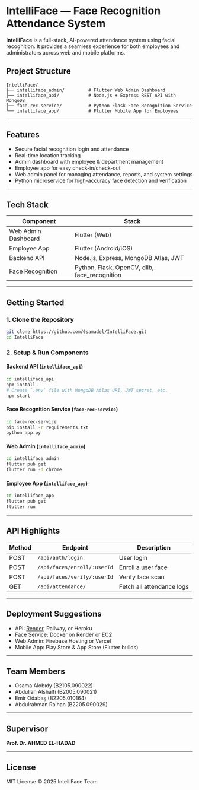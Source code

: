 # IntelliFace — Face Recognition Attendance System

**IntelliFace** is a full-stack, AI-powered attendance system using facial recognition. It provides a seamless experience for both employees and administrators across web and mobile platforms.

## Project Structure

```
IntelliFace/
├── intelliface_admin/         # Flutter Web Admin Dashboard
├── intelliface_api/           # Node.js + Express REST API with MongoDB
├── face-rec-service/          # Python Flask Face Recognition Service
└── intelliface_app/           # Flutter Mobile App for Employees
```

---

## Features

- Secure facial recognition login and attendance
- Real-time location tracking
- Admin dashboard with employee & department management
- Employee app for easy check-in/check-out
- Web admin panel for managing attendance, reports, and system settings
- Python microservice for high-accuracy face detection and verification

---

## Tech Stack

| Component              | Stack                                     |
|------------------------|--------------------------------------------|
| Web Admin Dashboard    | Flutter (Web)                             |
| Employee App           | Flutter (Android/iOS)                     |
| Backend API            | Node.js, Express, MongoDB Atlas, JWT      |
| Face Recognition       | Python, Flask, OpenCV, dlib, face_recognition |

---

## Getting Started

### 1. Clone the Repository
```bash
git clone https://github.com/0samadel/IntelliFace.git
cd IntelliFace
```

### 2. Setup & Run Components

#### Backend API (`intelliface_api`)
```bash
cd intelliface_api
npm install
# Create `.env` file with MongoDB Atlas URI, JWT secret, etc.
npm start
```

#### Face Recognition Service (`face-rec-service`)
```bash
cd face-rec-service
pip install -r requirements.txt
python app.py
```

#### Web Admin (`intelliface_admin`)
```bash
cd intelliface_admin
flutter pub get
flutter run -d chrome
```

#### Employee App (`intelliface_app`)
```bash
cd intelliface_app
flutter pub get
flutter run
```

---

## API Highlights

| Method | Endpoint                          | Description                  |
|--------|-----------------------------------|------------------------------|
| POST   | `/api/auth/login`                 | User login                   |
| POST   | `/api/faces/enroll/:userId`       | Enroll a user face           |
| POST   | `/api/faces/verify/:userId`       | Verify face scan             |
| GET    | `/api/attendance/`                | Fetch all attendance logs    |

---

## Deployment Suggestions

- API: [Render](https://render.com), Railway, or Heroku  
- Face Service: Docker on Render or EC2  
- Web Admin: Firebase Hosting or Vercel  
- Mobile App: Play Store & App Store (Flutter builds)

---

## Team Members

- Osama Alobıdy (B2105.090022)
- Abdullah Alshalfi (B2005.090021)
- Emir Odabaş (B2205.010164)
- Abdulrahman Raihan (B2205.090029)

---

## Supervisor

**Prof. Dr. AHMED EL-HADAD**

---

## License

MIT License © 2025 IntelliFace Team

